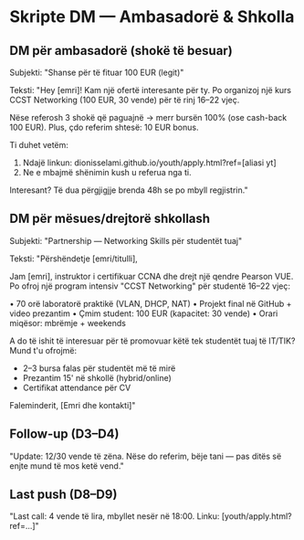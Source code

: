 # Skripte DM — Ambasadorë & Shkolla

## DM për ambasadorë (shokë të besuar)
Subjekti: "Shanse për të fituar 100 EUR (legit)"

Teksti:
"Hey [emri]! Kam një ofertë interesante për ty. Po organizoj një kurs CCST Networking (100 EUR, 30 vende) për të rinj 16–22 vjeç.

Nëse referosh 3 shokë që paguajnë → merr bursën 100% (ose cash-back 100 EUR). Plus, çdo referim shtesë: 10 EUR bonus.

Ti duhet vetëm:
1) Ndajë linkun: dionisselami.github.io/youth/apply.html?ref=[aliasi yt]
2) Ne e mbajmë shënimin kush u referua nga ti.

Interesant? Të dua përgjigjje brenda 48h se po mbyll regjistrin."

## DM për mësues/drejtorë shkollash
Subjekti: "Partnership — Networking Skills për studentët tuaj"

Teksti:
"Përshëndetje [emri/titulli],

Jam [emri], instruktor i certifikuar CCNA dhe drejt një qendre Pearson VUE. Po ofroj një program intensiv "CCST Networking" për studentë 16–22 vjeç:

• 70 orë laboratorë praktikë (VLAN, DHCP, NAT)
• Projekt final në GitHub + video prezantim
• Çmim student: 100 EUR (kapacitet: 30 vende)
• Orari miqësor: mbrëmje + weekends

A do të ishit të interesuar për të promovuar këtë tek studentët tuaj të IT/TIK? Mund t'u ofrojmë:
- 2–3 bursa falas për studentët më të mirë
- Prezantim 15' në shkollë (hybrid/online)
- Certifikat attendance për CV

Faleminderit,
[Emri dhe kontakti]"

## Follow-up (D3–D4)
"Update: 12/30 vende të zëna. Nëse do referim, bëje tani — pas ditës së enjte mund të mos ketë vend."

## Last push (D8–D9)  
"Last call: 4 vende të lira, mbyllet nesër në 18:00. Linku: [youth/apply.html?ref=...]"